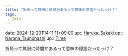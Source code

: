 ```yaml
---
title: "折角って無限に時間があるって意味の隠語だったっけ？"
tags:
 - Info
---
```


date: 2024-12-20T14:11:11+09:00
up:: [Haruka_Sakaki](../Bar/Novel/Nacaria/Haruka_Sakaki.md)
up:: [Narana_Tsunohashi](../Bar/Novel/Nacaria/Narana_Tsunohashi.md)
up:: [Time](../Bar/Novel/Topics/Time.md)

折角って無限に時間があるって意味の隠語だったっけ？
